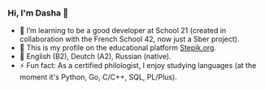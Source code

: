 ### Hi, I'm Dasha 👋

- 🌱 I’m learning to be a good developer at School 21 (created in collaboration with the French School 42, now just a Sber project). 
- 🌱 This is my profile on the educational platform [Stepik.org](https://stepik.org/users/481404808/profile?preview=true).
- 🌱 English (B2), Deutch (A2), Russian (native).
- ⚡ Fun fact: As a certified philologist, I enjoy studying languages (at the moment it's Python, Go, C/C++, SQL, PL/Plus).
<!--
**reDasha/reDasha** is a ✨ _special_ ✨ repository because its `README.md` (this file) appears on your GitHub profile.

Here are some ideas to get you started:

- 🔭 I’m currently working on ...
 ...
- 👯 I’m looking to collaborate on ...
- 🤔 I’m looking for help with ...
- 💬 Ask me about ...
- 📫 How to reach me: ...
- 😄 Pronouns: ...

- ⚡ Fun fact: I'm blond and smart at the same time.
-->
